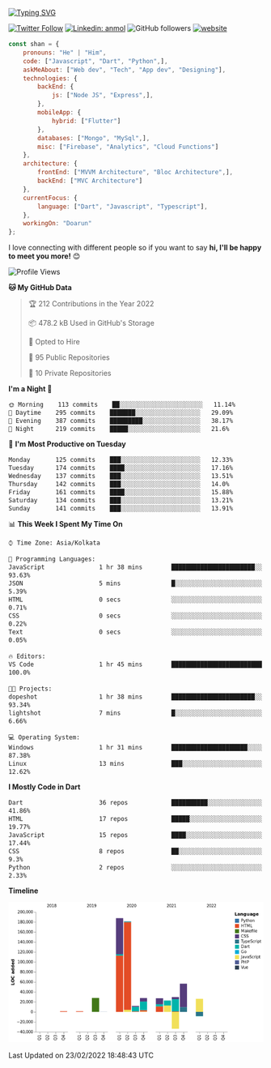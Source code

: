 [![Typing SVG](https://readme-typing-svg.herokuapp.com?lines=Hey%2C+I'm+Shan;I+am+a+Full+Stack+Developer)](https://git.io/typing-svg)

<!-- <img align='right' src="https://media.giphy.com/media/M9gbBd9nbDrOTu1Mqx/giphy.gif" width="230"> -->

[![Twitter Follow](https://img.shields.io/twitter/follow/shan__shaji?style=flat)](https://twitter.com/intent/follow?screen_name=shan__shaji)
[![Linkedin: anmol](https://img.shields.io/badge/shan-shaji?style=flat-square&logo=Linkedin&logoColor=white&link=https://www.linkedin.com/in/shan-shaji/)](https://www.linkedin.com/in/shan-shaji/)
![GitHub followers](https://img.shields.io/github/followers/shan-shaji?label=Follow&style=social)
[![website](https://img.shields.io/badge/Website-46a2f1.svg?&style=flat-square&logo=Google-Chrome&logoColor=white&link=http://shan-shaji.github.io/)](http://shan-shaji.github.io/)




```javascript
const shan = {
    pronouns: "He" | "Him",
    code: ["Javascript", "Dart", "Python",],
    askMeAbout: ["Web dev", "Tech", "App dev", "Designing"],
    technologies: {
        backEnd: {
            js: ["Node JS", "Express",],
        },
        mobileApp: {
            hybrid: ["Flutter"]
        },
        databases: ["Mongo", "MySql",],
        misc: ["Firebase", "Analytics", "Cloud Functions"]
    },
    architecture: {
        frontEnd: ["MVVM Architecture", "Bloc Architecture",],
        backEnd: ["MVC Architecture"]
    },
    currentFocus: {
        language: ["Dart", "Javascript", "Typescript"],
    },
    workingOn: "Doarun"
};
```

I love connecting with different people</b> so if you want to say <b>hi, I'll be happy to meet you more!</b> 😊</em>


<!--START_SECTION:waka-->
![Profile Views](http://img.shields.io/badge/Profile%20Views-1-blue)

**🐱 My GitHub Data** 

> 🏆 212 Contributions in the Year 2022
 > 
> 📦 478.2 kB Used in GitHub's Storage 
 > 
> 💼 Opted to Hire
 > 
> 📜 95 Public Repositories 
 > 
> 🔑 10 Private Repositories  
 > 
**I'm a Night 🦉** 

```text
🌞 Morning    113 commits    ██░░░░░░░░░░░░░░░░░░░░░░░   11.14% 
🌆 Daytime    295 commits    ███████░░░░░░░░░░░░░░░░░░   29.09% 
🌃 Evening    387 commits    █████████░░░░░░░░░░░░░░░░   38.17% 
🌙 Night      219 commits    █████░░░░░░░░░░░░░░░░░░░░   21.6%

```
📅 **I'm Most Productive on Tuesday** 

```text
Monday       125 commits    ███░░░░░░░░░░░░░░░░░░░░░░   12.33% 
Tuesday      174 commits    ████░░░░░░░░░░░░░░░░░░░░░   17.16% 
Wednesday    137 commits    ███░░░░░░░░░░░░░░░░░░░░░░   13.51% 
Thursday     142 commits    ███░░░░░░░░░░░░░░░░░░░░░░   14.0% 
Friday       161 commits    ████░░░░░░░░░░░░░░░░░░░░░   15.88% 
Saturday     134 commits    ███░░░░░░░░░░░░░░░░░░░░░░   13.21% 
Sunday       141 commits    ███░░░░░░░░░░░░░░░░░░░░░░   13.91%

```


📊 **This Week I Spent My Time On** 

```text
⌚︎ Time Zone: Asia/Kolkata

💬 Programming Languages: 
JavaScript               1 hr 38 mins        ███████████████████████░░   93.63% 
JSON                     5 mins              █░░░░░░░░░░░░░░░░░░░░░░░░   5.39% 
HTML                     0 secs              ░░░░░░░░░░░░░░░░░░░░░░░░░   0.71% 
CSS                      0 secs              ░░░░░░░░░░░░░░░░░░░░░░░░░   0.22% 
Text                     0 secs              ░░░░░░░░░░░░░░░░░░░░░░░░░   0.05%

🔥 Editors: 
VS Code                  1 hr 45 mins        █████████████████████████   100.0%

🐱‍💻 Projects: 
dopeshot                 1 hr 38 mins        ███████████████████████░░   93.34% 
lightshot                7 mins              █░░░░░░░░░░░░░░░░░░░░░░░░   6.66%

💻 Operating System: 
Windows                  1 hr 31 mins        █████████████████████░░░░   87.38% 
Linux                    13 mins             ███░░░░░░░░░░░░░░░░░░░░░░   12.62%

```

**I Mostly Code in Dart** 

```text
Dart                     36 repos            ██████████░░░░░░░░░░░░░░░   41.86% 
HTML                     17 repos            █████░░░░░░░░░░░░░░░░░░░░   19.77% 
JavaScript               15 repos            ████░░░░░░░░░░░░░░░░░░░░░   17.44% 
CSS                      8 repos             ██░░░░░░░░░░░░░░░░░░░░░░░   9.3% 
Python                   2 repos             ░░░░░░░░░░░░░░░░░░░░░░░░░   2.33%

```


**Timeline**

![Chart not found](https://raw.githubusercontent.com/shan-shaji/shan-shaji/master/charts/bar_graph.png) 


 Last Updated on 23/02/2022 18:48:43 UTC
<!--END_SECTION:waka-->

